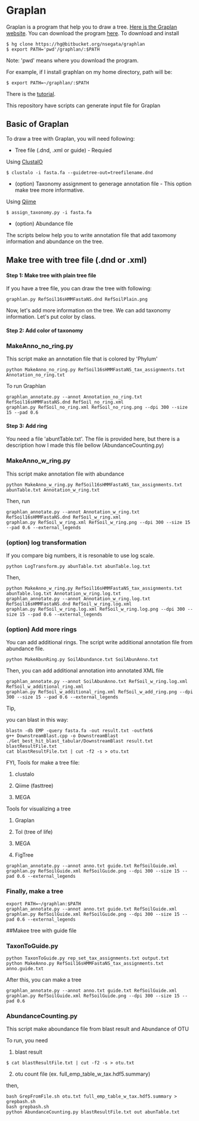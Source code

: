 # Graplan

Graplan is a program that help you to draw a tree. [Here is the Graplan website](http://segatalab.cibio.unitn.it/tools/graphlan/).
You can download the program [here](https://bitbucket.org/nsegata/graphlan/src/c93d0d3739e6?at=default). To download and install

```
$ hg clone https://hg@bitbucket.org/nsegata/graphlan
$ export PATH='pwd'/graphlan/:$PATH
```
Note: 'pwd' means where you download the program.

For example, if I install graphlan on my home directory, path will be:
```
$ export PATH=~/graphlan/:$PATH
```
There is the [tutorial](https://bitbucket.org/nsegata/graphlan/wiki/Home).

This repository have scripts can generate input file for Graplan

## Basic of Graplan

To draw a tree with Graplan, you will need following:

* Tree file (.dnd, .xml or guide) - Requied

Using [ClustalO](http://www.clustal.org)
```
$ clustalo -i fasta.fa --guidetree-out=treefilename.dnd
```
* (option) Taxonomy assignment to generage annotation file - This option make tree more informative.

Using [Qiime](http://qiime.org)
```
$ assign_taxonomy.py -i fasta.fa
```
* (option) Abundance file

The scripts below help you to write annotation file that add taxomony information and abundance on the tree.

## Make tree with tree file (.dnd or .xml)
#### Step 1: Make tree with plain tree file
If you have a tree file, you can draw the tree with following: 
```
graphlan.py RefSoil16sHMMFastaNS.dnd RefSoilPlain.png 
```

Now, let's add more information on the tree. We can add taxonomy information. Let's put color by class.

#### Step 2: Add color of taxonomy
### MakeAnno_no_ring.py
This script make an annotation file that is colored by 'Phylum'

```
python MakeAnno_no_ring.py RefSoil16sHMMFastaNS_tax_assignments.txt Annotation_no_ring.txt
```
To run Graphlan
```
graphlan_annotate.py --annot Annotation_no_ring.txt RefSoil16sHMMFastaNS.dnd RefSoil_no_ring.xml
graphlan.py RefSoil_no_ring.xml RefSoil_no_ring.png --dpi 300 --size 15 --pad 0.6
```
#### Step 3: Add ring
You need a file 'abuntTable.txt'. The file is provided here, but there is a description how I made this file bellow (AbundanceCounting.py)

### MakeAnno_w_ring.py
This script make annotation file with abundance

```
python MakeAnno_w_ring.py RefSoil16sHMMFastaNS_tax_assignments.txt abunTable.txt Annotation_w_ring.txt
```
Then, run
```
graphlan_annotate.py --annot Annotation_w_ring.txt RefSoil16sHMMFastaNS.dnd RefSoil_w_ring.xml
graphlan.py RefSoil_w_ring.xml RefSoil_w_ring.png --dpi 300 --size 15 --pad 0.6 --external_legends
```


### (option) log transformation
If you compare big numbers, it is resonable to use log scale.
```
python LogTransform.py abunTable.txt abunTable.log.txt
```
Then,
```
python MakeAnno_w_ring.py RefSoil16sHMMFastaNS_tax_assignments.txt abunTable.log.txt Annotation_w_ring.log.txt
graphlan_annotate.py --annot Annotation_w_ring.log.txt RefSoil16sHMMFastaNS.dnd RefSoil_w_ring.log.xml
graphlan.py RefSoil_w_ring.log.xml RefSoil_w_ring.log.png --dpi 300 --size 15 --pad 0.6 --external_legends
```
### (option) Add more rings
You can add additional rings. The script write additional annotation file from abundance file.

```
python MakeAbunRing.py SoilAbundance.txt SoilAbunAnno.txt
```
Then, you can add additional annotation into annotated XML file
```
graphlan_annotate.py --annot SoilAbunAnno.txt RefSoil_w_ring.log.xml RefSoil_w_additional_ring.xml
graphlan.py RefSoil_w_additional_ring.xml RefSoil_w_add_ring.png --dpi 300 --size 15 --pad 0.6 --external_legends
```

Tip,

you can blast in this way:
```
blastn -db EMP -query fasta.fa -out result.txt -outfmt6
g++ DownstreamBlast.cpp -o DownstreamBlast
./Get_best_hit_blast_tabular/DownstreamBlast result.txt blastResultFile.txt
cat blastResultFile.txt | cut -f2 -s > otu.txt
```

FYI, Tools for make a tree file:

1. clustalo

2. Qiime (fasttree)

3. MEGA

Tools for visualizing a tree

1. Graplan

2. Tol (tree of life)

3. MEGA

4. FigTree


```
graphlan_annotate.py --annot anno.txt guide.txt RefSoilGuide.xml
graphlan.py RefSoilGuide.xml RefSoilGuide.png --dpi 300 --size 15 --pad 0.6 --external_legends
```

### Finally, make a tree
```
export PATH=~/graphlan:$PATH
graphlan_annotate.py --annot anno.txt guide.txt RefSoilGuide.xml
graphlan.py RefSoilGuide.xml RefSoilGuide.png --dpi 300 --size 15 --pad 0.6 --external_legends
```

##Makee tree with guide file

### TaxonToGuide.py
```
python TaxonToGuide.py rep_set_tax_assignments.txt output.txt
python MakeAnno.py RefSoil16sHMMFastaNS_tax_assignments.txt anno.guide.txt
```

After this, you can make a tree

```
graphlan_annotate.py --annot anno.txt guide.txt RefSoilGuide.xml
graphlan.py RefSoilGuide.xml RefSoilGuide.png --dpi 300 --size 15 --pad 0.6
```

### AbundanceCounting.py
This script make aboundance file from blast result and Abundance of OTU

To run, you need

1. blast result
```
$ cat blastResultFile.txt | cut -f2 -s > otu.txt
```
2. otu count file (ex. full_emp_table_w_tax.hdf5.summary)

then,
```
bash GrepFromFile.sh otu.txt full_emp_table_w_tax.hdf5.summary > grepbash.sh
bash grepbash.sh
python AbundanceCounting.py blastResultFile.txt out abunTable.txt
```
